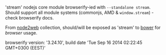 'stream' nodejs core module browserify-ied with `--standalone stream`. Should support all module systems (commonjs, AMD & `window.stream`) - check browserify docs.

From [node2web](http://github.com/anodynos/node2web) collection,
should/will be exposed as 'stream' to [bower](http://bower.io) for *browser* usage.

browserify version: '3.24.10', build date 'Tue Sep 16 2014 02:22:45 GMT+0300 (EEST)'